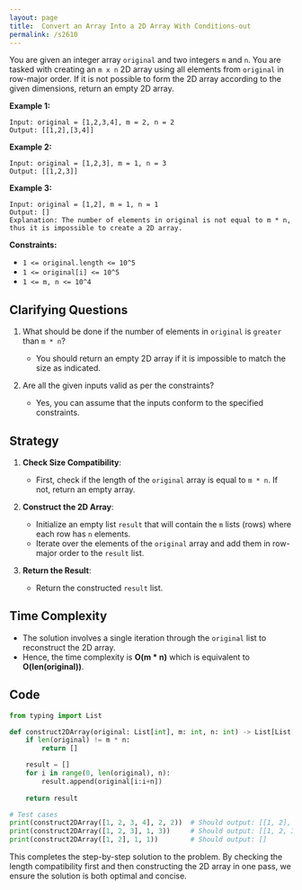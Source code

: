 ```yaml
---
layout: page
title:  Convert an Array Into a 2D Array With Conditions-out
permalink: /s2610
---
```


You are given an integer array `original` and two integers `m` and `n`. You are tasked with creating an `m x n` 2D array using all elements from `original` in row-major order.
If it is not possible to form the 2D array according to the given dimensions, return an empty 2D array.

**Example 1:**

```
Input: original = [1,2,3,4], m = 2, n = 2
Output: [[1,2],[3,4]]
```

**Example 2:**

```
Input: original = [1,2,3], m = 1, n = 3
Output: [[1,2,3]]
```

**Example 3:**

```
Input: original = [1,2], m = 1, n = 1
Output: []
Explanation: The number of elements in original is not equal to m * n, thus it is impossible to create a 2D array.
```

**Constraints:**

- `1 <= original.length <= 10^5`
- `1 <= original[i] <= 10^5`
- `1 <= m, n <= 10^4`

## Clarifying Questions

1. What should be done if the number of elements in `original` is `greater` than `m * n`?
   - You should return an empty 2D array if it is impossible to match the size as indicated.

2. Are all the given inputs valid as per the constraints?
   - Yes, you can assume that the inputs conform to the specified constraints.

## Strategy

1. **Check Size Compatibility**:
   - First, check if the length of the `original` array is equal to `m * n`. If not, return an empty array.

2. **Construct the 2D Array**:
   - Initialize an empty list `result` that will contain the `m` lists (rows) where each row has `n` elements.
   - Iterate over the elements of the `original` array and add them in row-major order to the `result` list.
   
3. **Return the Result**:
   - Return the constructed `result` list.

## Time Complexity

- The solution involves a single iteration through the `original` list to reconstruct the 2D array.
- Hence, the time complexity is **O(m * n)** which is equivalent to **O(len(original))**.

## Code

```python
from typing import List

def construct2DArray(original: List[int], m: int, n: int) -> List[List[int]]:
    if len(original) != m * n:
        return []

    result = []
    for i in range(0, len(original), n):
        result.append(original[i:i+n])
    
    return result

# Test cases
print(construct2DArray([1, 2, 3, 4], 2, 2))  # Should output: [[1, 2], [3, 4]]
print(construct2DArray([1, 2, 3], 1, 3))     # Should output: [[1, 2, 3]]
print(construct2DArray([1, 2], 1, 1))        # Should output: []
```

This completes the step-by-step solution to the problem. By checking the length compatibility first and then constructing the 2D array in one pass, we ensure the solution is both optimal and concise.
